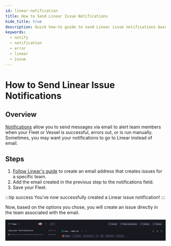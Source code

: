 ```yaml
---
id: linear-notification
title: How to Send Linear Issue Notifications
hide_title: true
description: Quick how-to guide to send Linear issue notifications based on a Fleet or Vessel's status.
keywords:
  - notify
  - notification
  - error
  - linear
  - issue
---
```


# How to Send Linear Issue Notifications

## Overview
[Notifications](../../reference/notifications.md) allow you to send messages via email to alert team members when your Fleet or Vessel is successful, errors out, or is run manually. Sometimes, you may want your notifications to go to Linear instead of email.

## Steps

1. [Follow Linear's guide](https://linear.app/docs/creating-issues#create-issues-via-email) to create an email address that creates issues for a specific team.
2. Add the email created in the previous step to the notifications field.
3. Save your Fleet.

:::tip success
You've now successfully created a Linear issue notification!
:::

Now, based on the options you chose, you will create an issue directly in the team associated with the email.

![Linear Issue Notification](../../.gitbook/assets/linear-notification.png)

